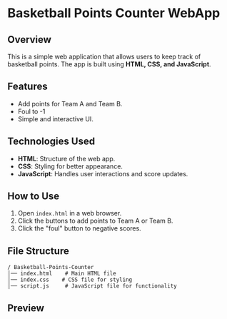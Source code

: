 # Basketball Points Counter WebApp

## Overview
This is a simple web application that allows users to keep track of basketball points. The app is built using **HTML, CSS, and JavaScript**.

## Features
- Add points for Team A and Team B.
- Foul to -1 
- Simple and interactive UI.

## Technologies Used
- **HTML**: Structure of the web app.
- **CSS**: Styling for better appearance.
- **JavaScript**: Handles user interactions and score updates.

## How to Use
1. Open `index.html` in a web browser.
2. Click the buttons to add points to Team A or Team B.
3. Click the "foul" button to negative scores.

## File Structure
```
/ Basketball-Points-Counter
│── index.html    # Main HTML file
│── index.css    # CSS file for styling
│── script.js     # JavaScript file for functionality
```              

## Preview         

      
